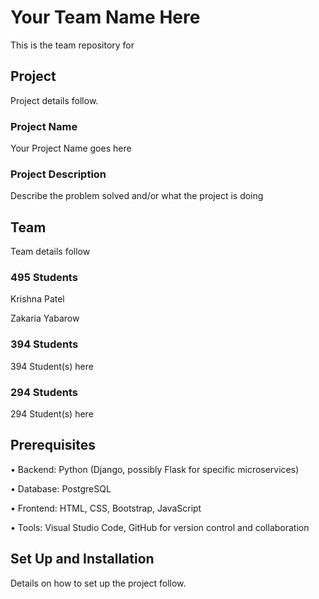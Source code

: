 # Your Team Name Here

This is the team repository for <your team name here>

## Project

Project details follow. 

### Project Name
Your Project Name goes here

### Project Description  
Describe the problem solved and/or what the project is doing

## Team

Team details follow

### 495 Students 

Krishna Patel

Zakaria Yabarow

### 394 Students

394 Student(s) here

### 294 Students

294 Student(s) here

## Prerequisites

•	Backend: Python (Django, possibly Flask for specific microservices)

•	Database: PostgreSQL

•	Frontend: HTML, CSS, Bootstrap, JavaScript

•	Tools: Visual Studio Code, GitHub for version control and collaboration

## Set Up and Installation

Details on how to set up the project follow.

<put the details here>
